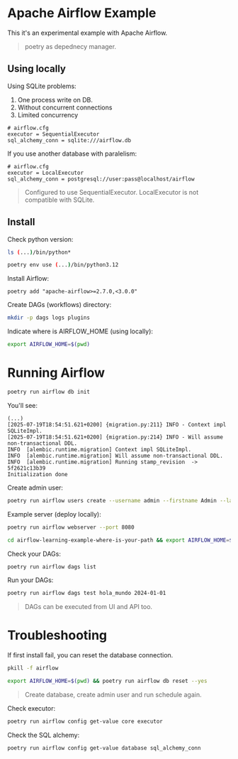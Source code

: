 # Apache Airflow Example

This it's an experimental example with Apache Airflow.

> poetry as depednecy manager.

## Using locally

Using SQLite problems:

1. One process write on DB.
2. Without concurrent connections
3. Limited concurrency

```text
# airflow.cfg
executor = SequentialExecutor
sql_alchemy_conn = sqlite:///airflow.db
```

If you use another database with paralelism:

```text
# airflow.cfg
executor = LocalExecutor
sql_alchemy_conn = postgresql://user:pass@localhost/airflow
```

> Configured to use SequentialExecutor. LocalExecutor is not compatible with SQLite.

## Install

Check python version:

```bash
ls (...)/bin/python*
```

```bash
poetry env use (...)/bin/python3.12
```

Install Airflow:

```
poetry add "apache-airflow>=2.7.0,<3.0.0"
```

Create DAGs (workflows) directory:

```bash
mkdir -p dags logs plugins
```

Indicate where is AIRFLOW_HOME (using locally):

```bash
export AIRFLOW_HOME=$(pwd)
```

# Running Airflow

```bash
poetry run airflow db init
```

You'll see:

```text
(...)
[2025-07-19T18:54:51.621+0200] {migration.py:211} INFO - Context impl SQLiteImpl.
[2025-07-19T18:54:51.621+0200] {migration.py:214} INFO - Will assume non-transactional DDL.
INFO  [alembic.runtime.migration] Context impl SQLiteImpl.
INFO  [alembic.runtime.migration] Will assume non-transactional DDL.
INFO  [alembic.runtime.migration] Running stamp_revision  -> 5f2621c13b39
Initialization done
```

Create admin user:

```bash
poetry run airflow users create --username admin --firstname Admin --lastname User --role Admin --email admin@example.com --password admin
```

Example server (deploy locally):

```bash
poetry run airflow webserver --port 8080
```

```bash
cd airflow-learning-example-where-is-your-path && export AIRFLOW_HOME=$(pwd) && poetry run airflow scheduler
```

Check your DAGs:

```bash
poetry run airflow dags list
```

Run your DAGs:

```bash
poetry run airflow dags test hola_mundo 2024-01-01
```

> DAGs can be executed from UI and API too.

# Troubleshooting

If first install fail, you can reset the database connection.

```bash
pkill -f airflow
```

```bash
export AIRFLOW_HOME=$(pwd) && poetry run airflow db reset --yes
```

> Create database, create admin user and run schedule again.

Check executor:

```bash
poetry run airflow config get-value core executor
```

Check the SQL alchemy:

```bash
poetry run airflow config get-value database sql_alchemy_conn
```

